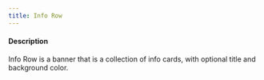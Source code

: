 ```yaml
---
title: Info Row
---
```

#### Description
Info Row is a banner that is a collection of info cards, with optional title and background color.
